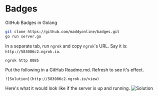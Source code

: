 # Badges
GitHub Badges in Golang

```sh
git clone https://github.com/maddyonline/badges.git
go run server.go
```
In a separate tab, run `ngrok` and copy `ngrok`'s URL. Say it is: `http://583086c2.ngrok.io`.
```
ngrok http 8085
```
Put the following in a GitHub Readme.md. Refresh to see it's effect.
```
![Solution](http://583086c2.ngrok.io/view)
```


Here's what it would look like if the server is up and running.
![Solution](https://go-get-badges.herokuapp.com/view)
